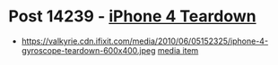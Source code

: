 # Post 14239 - [iPhone 4 Teardown](https://www.ifixit.com/News/14239/iphone-4-teardown)

- https://valkyrie.cdn.ifixit.com/media/2010/06/05152325/iphone-4-gyroscope-teardown-600x400.jpeg [media item](media-28538.md)